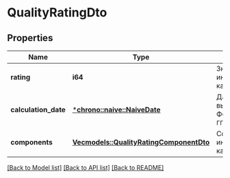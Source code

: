 # QualityRatingDto

## Properties
Name | Type | Description | Notes
------------ | ------------- | ------------- | -------------
**rating** | **i64** | Значение индекса качества. | 
**calculation_date** | [***chrono::naive::NaiveDate**](date.md) | Дата вычисления.  Формат даты: `ГГГГ‑ММ‑ДД`.  | 
**components** | [**Vec<models::QualityRatingComponentDto>**](QualityRatingComponentDTO.md) | Составляющие индекса качества. | 

[[Back to Model list]](../README.md#documentation-for-models) [[Back to API list]](../README.md#documentation-for-api-endpoints) [[Back to README]](../README.md)


